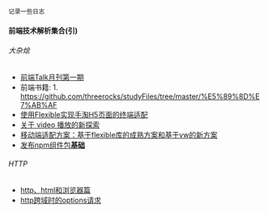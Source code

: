 ```
记录一些日志
```

#### 前端技术解析集合(引)

###### 大杂烩
* [前端Talk月刊第一期](https://github.com/icepy/icepy.me/issues/23)
* 前端书籍: 1. https://github.com/threerocks/studyFiles/tree/master/%E5%89%8D%E7%AB%AF
* [使用Flexible实现手淘H5页面的终端适配](https://github.com/amfe/article/issues/17)
* [关于 video 播放的新探索](https://segmentfault.com/a/1190000015611832)
* [移动端适配方案：基于flexible库的成熟方案和基于vw的新方案](https://mobilesite.github.io/2018/02/05/vm-mobile-layout/)
* [发布npm组件包**基础**](https://segmentfault.com/a/1190000006250554)

###### HTTP
* [http、html和浏览器篇](https://github.com/forthealllight/blog/issues/19)
* [http跨域时的options请求](https://www.jianshu.com/p/5cf82f092201)
